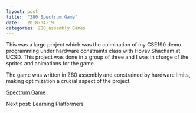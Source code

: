 ```yaml
---
layout: post
title:  "Z80 Spectrum Game"
date:   2018-04-19
categories: Z80_assembly Games
---
```

This was a large project which was the culmination of my CSE190 demo programming
under hardware constraints class with Hovav Shacham at UCSD. This project was done
in a group of three and I was in charge of the sprites and animations for the game.

The game was written in Z80 assembly and constrained by hardware limits, making optimization
a crucial aspect of the project.

[Spectrum Game][sg]

[sg]: https://github.com/khcao/8-Bit_Demo

Next post: Learning Platformers
